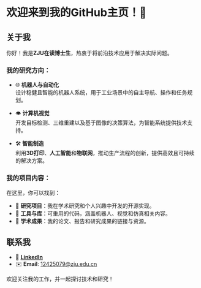 # 欢迎来到我的GitHub主页！👋  

## 关于我  
你好！我是**ZJU在读博士生**，热衷于将前沿技术应用于解决实际问题。  

### 我的研究方向：  
- 🌐 **机器人与自动化**  
  设计稳健且智能的机器人系统，用于工业场景中的自主导航、操作和任务规划。  

- 👁️ **计算机视觉**  
  开发目标检测、三维重建以及基于图像的决策算法，为智能系统提供技术支持。  

- 🛠️ **智能制造**  
  利用**3D打印**、**人工智能**和**物联网**，推动生产流程的创新，提供高效且可持续的解决方案。  

### 我的项目内容：  
在这里，你可以找到：  
- 🚀 **研究项目**：我在学术研究和个人兴趣中开发的开源实现。  
- 📂 **工具与库**：可重用的代码，涵盖机器人、视觉和仿真相关内容。  
- 📄 **学术成果**：我的论文、报告和研究成果的链接与资源。  

## 联系我  
- 💼 **[LinkedIn](https://www.linkedin.com)**  
- ✉️ **Email**: [12425079@zju.edu.cn](mailto:2686268048@qq.com)  

欢迎关注我的工作，并一起探讨技术和研究！
